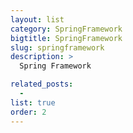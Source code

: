 ```yaml
---
layout: list
category: SpringFramework
bigtitle: SpringFramework
slug: springframework
description: >
  Spring Framework

related_posts:
  - 
list: true
order: 2
---
```

